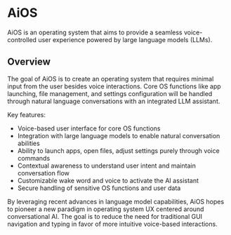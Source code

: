 # AiOS

AiOS is an operating system that aims to provide a seamless voice-controlled user experience powered by large language models (LLMs). 

## Overview

The goal of AiOS is to create an operating system that requires minimal input from the user besides voice interactions. Core OS functions like app launching, file management, and settings configuration will be handled through natural language conversations with an integrated LLM assistant.

Key features:

- Voice-based user interface for core OS functions
- Integration with large language models to enable natural conversation abilities 
- Ability to launch apps, open files, adjust settings purely through voice commands
- Contextual awareness to understand user intent and maintain conversation flow
- Customizable wake word and voice to activate the AI assistant
- Secure handling of sensitive OS functions and user data

By leveraging recent advances in language model capabilities, AiOS hopes to pioneer a new paradigm in operating system UX centered around conversational AI. The goal is to reduce the need for traditional GUI navigation and typing in favor of more intuitive voice-based interactions.

